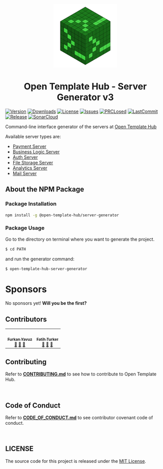 <p align="center">
  <a href="https://opentemplatehub.com">
    <img src="https://raw.githubusercontent.com/open-template-hub/open-template-hub.github.io/master/assets/logo/generator/server-generator-logo.png" alt="Logo" width=200>
  </a>
</p>

<h1 align="center">
Open Template Hub - Server Generator v3
</h1>

[![Version](https://img.shields.io/npm/v/@open-template-hub/server-generator?color=CB3837&style=for-the-badge&logo=npm)](https://www.npmjs.com/package/@open-template-hub/server-generator)
[![Downloads](https://img.shields.io/npm/dt/@open-template-hub/server-generator?color=CB3837&logo=npm&style=for-the-badge)](https://www.npmjs.com/package/@open-template-hub/server-generator)
[![License](https://img.shields.io/github/license/open-template-hub/server-generator?color=43b043&style=for-the-badge)](LICENSE)
[![Issues](https://img.shields.io/github/issues/open-template-hub/server-generator?color=43b043&style=for-the-badge)](https://github.com/open-template-hub/server-generator/issues)
[![PRCLosed](https://img.shields.io/github/issues-pr-closed-raw/open-template-hub/server-generator?color=43b043&style=for-the-badge)](https://github.com/open-template-hub/server-generator/pulls?q=is%3Apr+is%3Aclosed)
[![LastCommit](https://img.shields.io/github/last-commit/open-template-hub/server-generator?color=43b043&style=for-the-badge)](https://github.com/open-template-hub/server-generator/commits/master)
[![Release](https://img.shields.io/github/release/open-template-hub/server-generator?include_prereleases&color=43b043&style=for-the-badge)](https://github.com/open-template-hub/server-generator/releases)
[![SonarCloud](https://img.shields.io/sonar/quality_gate/open-template-hub_server-generator?server=https%3A%2F%2Fsonarcloud.io&label=Sonar%20Cloud&style=for-the-badge&logo=sonarcloud)](https://sonarcloud.io/dashboard?id=open-template-hub_server-generator)

Command-line interface generator of the servers at [Open Template Hub](https://github.com/open-template-hub)

Available server types are:

* [Payment Server](https://github.com/open-template-hub/payment-server-template)
* [Business Logic Server](https://github.com/open-template-hub/business-logic-server-template)
* [Auth Server](https://github.com/open-template-hub/auth-server-template)
* [File Storage Server](https://github.com/open-template-hub/file-storage-server-template)
* [Analytics Server](https://github.com/open-template-hub/analytics-server-template)
* [Mail Server](https://github.com/open-template-hub/mail-server-template)

## About the NPM Package

### Package Installation

```sh
npm install -g @open-template-hub/server-generator
```

### Package Usage

Go to the directory on terminal where you want to generate the project.

```sh
$ cd PATH
```

and run the generator command:

```sh
$ open-template-hub-server-generator
```

# Sponsors

No sponsors yet! **Will you be the first?**

## Contributors

<!-- ALL-CONTRIBUTORS-LIST:START - Do not remove or modify this section -->
<!-- prettier-ignore-start -->
<!-- markdownlint-disable -->
<table>
  <tr>
    <td align="center"><a href="https://github.com/furknyavuz"><img src="https://avatars0.githubusercontent.com/u/2248168?s=460&u=435ef6ade0785a7a135ce56cae751fb3ade1d126&v=4" width="100px;" alt=""/><br /><sub><b>Furkan Yavuz</b></sub></a><br /><a href="https://github.com/open-template-hub/server-generator/issues/created_by/furknyavuz" title="Answering Questions">💬</a> <a href="https://github.com/open-template-hub/server-generator/commits?author=furknyavuz" title="Documentation">📖</a> <a href="https://github.com/open-template-hub/server-generator/pulls?q=is%3Apr+reviewed-by%3Afurknyavuz" title="Reviewed Pull Requests">👀</a></td>
    <td align="center"><a href="https://github.com/fatihturker"><img src="https://avatars1.githubusercontent.com/u/2202179?s=460&u=261b1129e7106c067783cb022ab9999aad833bdc&v=4" width="100px;" alt=""/><br /><sub><b>Fatih Turker</b></sub></a><br /><a href="https://github.com/open-template-hub/server-generator/issues/created_by/fatihturker" title="Answering Questions">💬</a> <a href="https://github.com/open-template-hub/server-generator/commits?author=fatihturker" title="Documentation">📖</a> <a href="https://github.com/open-template-hub/server-generator/pulls?q=is%3Apr+reviewed-by%3Afatihturker" title="Reviewed Pull Requests">👀</a></td>
  </tr>
</table>

<!-- markdownlint-enable -->
<!-- prettier-ignore-end -->
<!-- ALL-CONTRIBUTORS-LIST:END -->

## Contributing

Refer to **[CONTRIBUTING.md](https://github.com/open-template-hub/.github/blob/master/docs/CONTRIBUTING.md)** to see how to contribute to Open Template Hub.

<br/>

## Code of Conduct

Refer to **[CODE_OF_CONDUCT.md](https://github.com/open-template-hub/.github/blob/master/docs/CODE_OF_CONDUCT.md)** to see contributor covenant code of conduct.

<br/>

## LICENSE

The source code for this project is released under the [MIT License](LICENSE).
